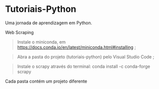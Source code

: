 # Tutoriais-Python
Uma jornada de aprendizagem em Python.

Web Scraping
> Instale o miniconda, em https://docs.conda.io/en/latest/miniconda.html#installing ;

> Abra a pasta do projeto (tutoriais-python) pelo Visual Studio Code ;

> Instale o scrapy através do terminal: conda install -c conda-forge scrapy

Cada pasta contém um projeto diferente